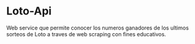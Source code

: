 # Loto-Api
Web service que permite conocer los numeros ganadores de los ultimos sorteos de Loto a traves de web scraping con fines educativos.
